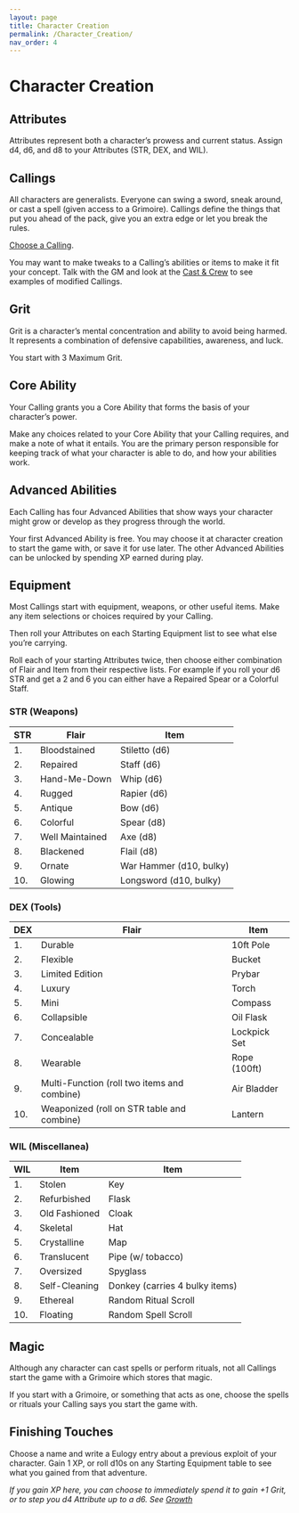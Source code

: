 ```yaml
---
layout: page
title: Character Creation
permalink: /Character_Creation/
nav_order: 4
---
```


# Character Creation

## Attributes

Attributes represent both a character’s prowess and current status. Assign d4, d6, and d8 to your Attributes (STR, DEX, and WIL).

## Callings

All characters are generalists. Everyone can swing a sword, sneak around, or cast a spell (given access to a Grimoire). Callings define the things that put you ahead of the pack, give you an extra edge or let you break the rules. 

[Choose a Calling](/Callings/). 

You may want to make tweaks to a Calling’s abilities or items to make it fit your concept. Talk with the GM and look at the [Cast & Crew](/Cast/) to see examples of modified Callings.

## Grit

Grit is a character’s mental concentration and ability to avoid being harmed. It represents a combination of defensive capabilities, awareness, and luck.

You start with 3 Maximum Grit.

## Core Ability

Your Calling grants you a Core Ability that forms the basis of your character’s power.

Make any choices related to your Core Ability that your Calling requires, and make a note of what it entails. You are the primary person responsible for keeping track of what your character is able to do, and how your abilities work.

## Advanced Abilities

Each Calling has four Advanced Abilities that show ways your character might grow or develop as they progress through the world.

Your first Advanced Ability is free. You may choose it at character creation to start the game with, or save it for use later. The other Advanced Abilities can be unlocked by spending XP earned during play.

## Equipment

Most Callings start with equipment, weapons, or other useful items.  Make any item selections or choices required by your Calling.

Then roll your Attributes on each Starting Equipment list to see what else you’re carrying.

Roll each of your starting Attributes twice, then choose either combination of Flair and Item from their respective lists. For example if you roll your d6 STR and get a 2 and 6 you can either have a Repaired Spear or a Colorful Staff.

### STR (Weapons)

| STR | Flair           | Item                    |
|-----|-----------------|-------------------------|
| 1.  | Bloodstained    | Stiletto (d6)           |
| 2.  | Repaired        | Staff (d6)              |
| 3.  | Hand-Me-Down    | Whip (d6)               |
| 4.  | Rugged          | Rapier (d6)             |
| 5.  | Antique         | Bow (d6)                |
| 6.  | Colorful        | Spear (d8)              |
| 7.  | Well Maintained | Axe (d8)                |
| 8.  | Blackened       | Flail (d8)              |
| 9.  | Ornate          | War Hammer (d10, bulky) |
| 10. | Glowing         | Longsword (d10, bulky)  |

### DEX (Tools)

| DEX | Flair                                       | Item         |
|-----|---------------------------------------------|--------------|
| 1.  | Durable                                     | 10ft Pole    |
| 2.  | Flexible                                    | Bucket       |
| 3.  | Limited Edition                             | Prybar       |
| 4.  | Luxury                                      | Torch        |
| 5.  | Mini                                        | Compass      |
| 6.  | Collapsible                                 | Oil Flask    |
| 7.  | Concealable                                 | Lockpick Set |
| 8.  | Wearable                                    | Rope (100ft) |
| 9.  | Multi-Function (roll two items and combine) | Air Bladder  |
| 10. | Weaponized (roll on STR table and combine)  | Lantern      |

### WIL (Miscellanea)

| WIL | Item          | Item                           |
|-----|---------------|--------------------------------|
| 1.  | Stolen        | Key                            |
| 2.  | Refurbished   | Flask                          |
| 3.  | Old Fashioned | Cloak                          |
| 4.  | Skeletal      | Hat                            |
| 5.  | Crystalline   | Map                            |
| 6.  | Translucent   | Pipe (w/ tobacco)              |
| 7.  | Oversized     | Spyglass                       |
| 8.  | Self-Cleaning | Donkey (carries 4 bulky items) |
| 9.  | Ethereal      | Random Ritual Scroll           |
| 10. | Floating      | Random Spell Scroll            |

## Magic

Although any character can cast spells or perform rituals, not all Callings start the game with a Grimoire which stores that magic.

If you start with a Grimoire, or something that acts as one, choose the spells or rituals your Calling says you start the game with.

## Finishing Touches

Choose a name and write a Eulogy entry about a previous exploit of your character. Gain 1 XP, or roll d10s on any Starting Equipment table to see what you gained from that adventure.

*If you gain XP here, you can choose to immediately spend it to gain +1 Grit, or to step you d4 Attribute up to a d6. See [Growth](/SRD/Growth)*